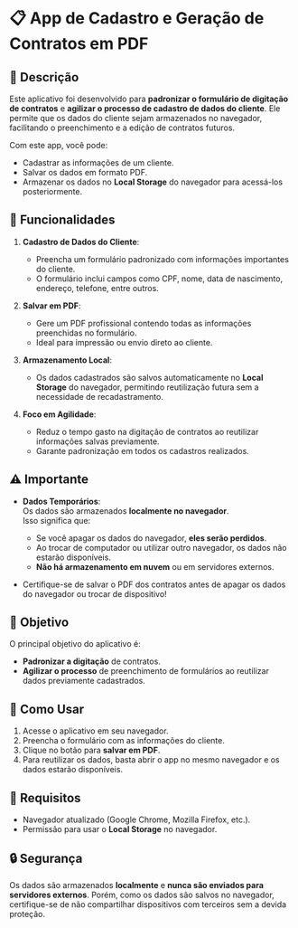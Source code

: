 # **📋 App de Cadastro e Geração de Contratos em PDF**

## **📝 Descrição**
Este aplicativo foi desenvolvido para **padronizar o formulário de digitação de contratos** e **agilizar o processo de cadastro de dados do cliente**. Ele permite que os dados do cliente sejam armazenados no navegador, facilitando o preenchimento e a edição de contratos futuros.

Com este app, você pode:
- Cadastrar as informações de um cliente.
- Salvar os dados em formato PDF.
- Armazenar os dados no **Local Storage** do navegador para acessá-los posteriormente.

## **🚀 Funcionalidades**
1. **Cadastro de Dados do Cliente**:  
   - Preencha um formulário padronizado com informações importantes do cliente.
   - O formulário inclui campos como CPF, nome, data de nascimento, endereço, telefone, entre outros.

2. **Salvar em PDF**:  
   - Gere um PDF profissional contendo todas as informações preenchidas no formulário.
   - Ideal para impressão ou envio direto ao cliente.

3. **Armazenamento Local**:  
   - Os dados cadastrados são salvos automaticamente no **Local Storage** do navegador, permitindo reutilização futura sem a necessidade de recadastramento.

4. **Foco em Agilidade**:  
   - Reduz o tempo gasto na digitação de contratos ao reutilizar informações salvas previamente.
   - Garante padronização em todos os cadastros realizados.

## **⚠️ Importante**
- **Dados Temporários**:  
  Os dados são armazenados **localmente no navegador**.  
  Isso significa que:
  - Se você apagar os dados do navegador, **eles serão perdidos**.
  - Ao trocar de computador ou utilizar outro navegador, os dados não estarão disponíveis.
  - **Não há armazenamento em nuvem** ou em servidores externos.

- Certifique-se de salvar o PDF dos contratos antes de apagar os dados do navegador ou trocar de dispositivo!

## **🎯 Objetivo**
O principal objetivo do aplicativo é:
- **Padronizar a digitação** de contratos.
- **Agilizar o processo** de preenchimento de formulários ao reutilizar dados previamente cadastrados.

## **📌 Como Usar**
1. Acesse o aplicativo em seu navegador.
2. Preencha o formulário com as informações do cliente.
3. Clique no botão para **salvar em PDF**.
4. Para reutilizar os dados, basta abrir o app no mesmo navegador e os dados estarão disponíveis.

## **📂 Requisitos**
- Navegador atualizado (Google Chrome, Mozilla Firefox, etc.).
- Permissão para usar o **Local Storage** no navegador.

## **🔒 Segurança**
Os dados são armazenados **localmente** e **nunca são enviados para servidores externos**. Porém, como os dados são salvos no navegador, certifique-se de não compartilhar dispositivos com terceiros sem a devida proteção.
